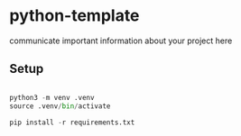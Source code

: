 # python-template

communicate important information about your project here


## Setup
```python

python3 -m venv .venv
source .venv/bin/activate

pip install -r requirements.txt
```
